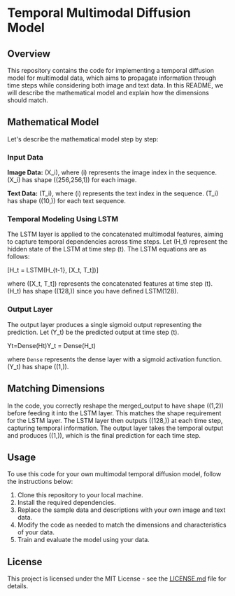 # Temporal Multimodal Diffusion Model

## Overview

This repository contains the code for implementing a temporal diffusion model for multimodal data, which aims to propagate information through time steps while considering both image and text data. In this README, we will describe the mathematical model and explain how the dimensions should match.

## Mathematical Model

Let's describe the mathematical model step by step:

### Input Data

**Image Data:** \(X_i\), where \(i\) represents the image index in the sequence. \(X_i\) has shape \((256,256,1)\) for each image.

**Text Data:** \(T_i\), where \(i\) represents the text index in the sequence. \(T_i\) has shape \((10,)\) for each text sequence.

### Temporal Modeling Using LSTM

The LSTM layer is applied to the concatenated multimodal features, aiming to capture temporal dependencies across time steps. Let \(H_t\) represent the hidden state of the LSTM at time step \(t\). The LSTM equations are as follows:

\[H_t = LSTM(H_{t-1}, [X_t, T_t])\]

where \([X_t, T_t]\) represents the concatenated features at time step \(t\). \(H_t\) has shape \((128,)\) since you have defined LSTM(128).

### Output Layer

The output layer produces a single sigmoid output representing the prediction. Let \(Y_t\) be the predicted output at time step \(t\).

Yt=Dense(Ht)Y_t = Dense(H_t)

where `Dense` represents the dense layer with a sigmoid activation function. \(Y_t\) has shape \((1,)\).

## Matching Dimensions

In the code, you correctly reshape the merged_output to have shape \((1,2)\) before feeding it into the LSTM layer. This matches the shape requirement for the LSTM layer. The LSTM layer then outputs \((128,)\) at each time step, capturing temporal information. The output layer takes the temporal output and produces \((1,)\), which is the final prediction for each time step.

## Usage

To use this code for your own multimodal temporal diffusion model, follow the instructions below:

1. Clone this repository to your local machine.
2. Install the required dependencies.
3. Replace the sample data and descriptions with your own image and text data.
4. Modify the code as needed to match the dimensions and characteristics of your data.
5. Train and evaluate the model using your data.

## License

This project is licensed under the MIT License - see the [LICENSE.md](LICENSE.md) file for details.

